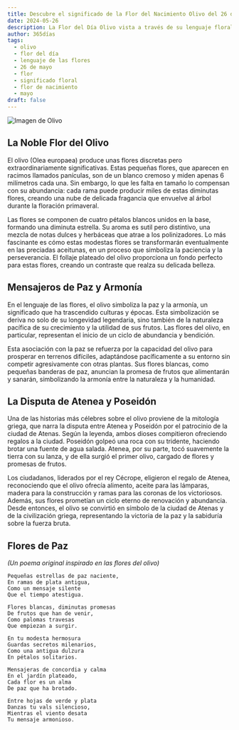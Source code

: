 ```yaml
---
title: Descubre el significado de la Flor del Nacimiento Olivo del 26 de mayo
date: 2024-05-26
description: La Flor del Día Olivo vista a través de su lenguaje floral e historias
author: 365días
tags:
  - olivo
  - flor del día
  - lenguaje de las flores
  - 26 de mayo
  - flor
  - significado floral
  - flor de nacimiento
  - mayo
draft: false
---
```


![Imagen de Olivo](https://cdn.pixabay.com/photo/2015/05/29/10/00/olives-789140_1280.jpg#center#center)


## La Noble Flor del Olivo

El olivo (Olea europaea) produce unas flores discretas pero extraordinariamente significativas. Estas pequeñas flores, que aparecen en racimos llamados panículas, son de un blanco cremoso y miden apenas 6 milímetros cada una. Sin embargo, lo que les falta en tamaño lo compensan con su abundancia: cada rama puede producir miles de estas diminutas flores, creando una nube de delicada fragancia que envuelve al árbol durante la floración primaveral.

Las flores se componen de cuatro pétalos blancos unidos en la base, formando una diminuta estrella. Su aroma es sutil pero distintivo, una mezcla de notas dulces y herbáceas que atrae a los polinizadores. Lo más fascinante es cómo estas modestas flores se transformarán eventualmente en las preciadas aceitunas, en un proceso que simboliza la paciencia y la perseverancia. El follaje plateado del olivo proporciona un fondo perfecto para estas flores, creando un contraste que realza su delicada belleza.

## Mensajeros de Paz y Armonía

En el lenguaje de las flores, el olivo simboliza la paz y la armonía, un significado que ha trascendido culturas y épocas. Esta simbolización se deriva no solo de su longevidad legendaria, sino también de la naturaleza pacífica de su crecimiento y la utilidad de sus frutos. Las flores del olivo, en particular, representan el inicio de un ciclo de abundancia y bendición.

Esta asociación con la paz se refuerza por la capacidad del olivo para prosperar en terrenos difíciles, adaptándose pacíficamente a su entorno sin competir agresivamente con otras plantas. Sus flores blancas, como pequeñas banderas de paz, anuncian la promesa de frutos que alimentarán y sanarán, simbolizando la armonía entre la naturaleza y la humanidad.

## La Disputa de Atenea y Poseidón

Una de las historias más célebres sobre el olivo proviene de la mitología griega, que narra la disputa entre Atenea y Poseidón por el patrocinio de la ciudad de Atenas. Según la leyenda, ambos dioses compitieron ofreciendo regalos a la ciudad. Poseidón golpeó una roca con su tridente, haciendo brotar una fuente de agua salada. Atenea, por su parte, tocó suavemente la tierra con su lanza, y de ella surgió el primer olivo, cargado de flores y promesas de frutos.

Los ciudadanos, liderados por el rey Cécrope, eligieron el regalo de Atenea, reconociendo que el olivo ofrecía alimento, aceite para las lámparas, madera para la construcción y ramas para las coronas de los victoriosos. Además, sus flores prometían un ciclo eterno de renovación y abundancia. Desde entonces, el olivo se convirtió en símbolo de la ciudad de Atenas y de la civilización griega, representando la victoria de la paz y la sabiduría sobre la fuerza bruta.

## Flores de Paz
*(Un poema original inspirado en las flores del olivo)*

```
Pequeñas estrellas de paz naciente,
En ramas de plata antigua,
Como un mensaje silente
Que el tiempo atestigua.

Flores blancas, diminutas promesas
De frutos que han de venir,
Como palomas travesas
Que empiezan a surgir.

En tu modesta hermosura
Guardas secretos milenarios,
Como una antigua dulzura
En pétalos solitarios.

Mensajeras de concordia y calma
En el jardín plateado,
Cada flor es un alma
De paz que ha brotado.

Entre hojas de verde y plata
Danzas tu vals silencioso,
Mientras el viento desata
Tu mensaje armonioso.
```